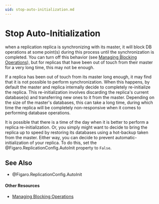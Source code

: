 ```yaml
---
uid: stop-auto-initialization.md
---
```


# Stop Auto-Initialization

when a replication replica is synchronizing with its master, it will block DB operations at some point(s) during this process until the synchronization is completed. You can turn off this behavior (see [Managing Blocking Operations](xref:managing-blocking-operations.md)), but for replicas that have been out of touch from their master for a very long time, this may not be enough.


If a replica has been out of touch from its master long enough, it may find that it is not possible to perform synchronization. When this happens, by default the master and replica internally decide to completely re-initialize the replica. This re-initialization involves discarding the replica's current database(s) and transferring new ones to it from the master. Depending on the size of the master's databases, this can take a long time, during which time the replica will be completely non-responsive when it comes to performing database operations.


It is possible that there is a time of the day when it is better to perform a replica re-initialization. Or, you simply might want to decide to bring the replica up to speed by restoring its databases using a hot-backup taken from the master. Either way, you can decide to prevent automatic-initialization of your replica. To do this, set the @Figaro.ReplicationConfig.AutoInit property to `False`.



## See Also

* @Figaro.ReplicationConfig.AutoInit

#### Other Resources
* [Managing Blocking Operations](xref:managing-blocking-operations.md)